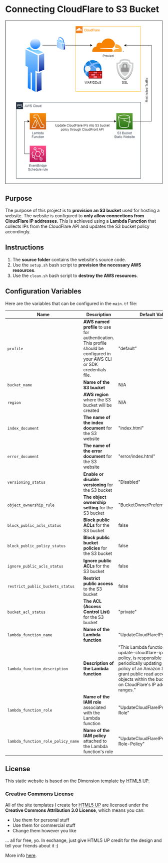 # Connecting CloudFlare to S3 Bucket
![Architecture Diagram](diagram/diagram.png)

## **Purpose**
The purpose of this project is to **provision an S3 bucket** used for hosting a website. The website is configured to **only allow connections from CloudFlare IP addresses**. This is achieved using a **Lambda Function** that collects IPs from the CloudFlare API and updates the S3 bucket policy accordingly.

## **Instructions**
1. The **source folder** contains the website's source code.
2. Use the `setup.sh` bash script to **provision the necessary AWS resources**.
3. Use the `clean.sh` bash script to **destroy the AWS resources**.

## **Configuration Variables**
Here are the variables that can be configured in the `main.tf` file:

| **Name**                       | **Description**                                                                                       | **Default Value**                    | **Type**    | **Required** |
|--------------------------------|-------------------------------------------------------------------------------------------------------|--------------------------------------|-------------|--------------|
| `profile`                      | **AWS named profile** to use for authentication. This profile should be configured in your AWS CLI or SDK credentials file. | "default" | **string**  | **No**       |
| `bucket_name`                  | **Name of the S3 bucket**                                                                             | N/A                                 | **string**  | **Yes**      |
| `region`                       | **AWS region** where the S3 bucket will be created                                                     | N/A                                 | **string**  | **Yes**      |
| `index_document`               | **The name of the index document** for the S3 website                                                 | "index.html"                     | **string**  | **No**       |
| `error_document`               | **The name of the error document** for the S3 website                                                 | "error/index.html"               | **string**  | **No**       |
| `versioning_status`            | **Enable or disable versioning** for the S3 bucket                                                     | "Disabled"                       | **string**  | **No**       |
| `object_ownership_rule`        | **The object ownership setting** for the S3 bucket                                                     | "BucketOwnerPreferred"           | **string**  | **No**       |
| `block_public_acls_status`     | **Block public ACLs** for the S3 bucket                                                                | false                            | **bool**    | **No**       |
| `block_public_policy_status`   | **Block public bucket policies** for the S3 bucket                                                      | false                            | **bool**    | **No**       |
| `ignore_public_acls_status`    | **Ignore public ACLs** for the S3 bucket                                                               | false                            | **bool**    | **No**       |
| `restrict_public_buckets_status` | **Restrict public access** to the S3 bucket                                                           | false                            | **bool**    | **No**       |
| `bucket_acl_status`            | **The ACL (Access Control List)** for the S3 bucket                                                     | "private"                        | **string**  | **No**       |
| `lambda_function_name`         | **Name of the Lambda function**                                                                       | "UpdateCloudFlareIPsToS3Policy"   | **string**  | **No**       |
| `lambda_function_description`   | **Description of the Lambda function**                                                                | "This Lambda function, named update-cloudflare-ips-to-s3-policy, is responsible for periodically updating the access policy of an Amazon S3 bucket to grant public read access to objects within the bucket based on CloudFlare's IP address ranges." | **string**  | **No**       |
| `lambda_function_role`         | **Name of the IAM role** associated with the Lambda function                                           | "UpdateCloudFlareIPsToS3Policy-Role" | **string**  | **No**       |
| `lambda_function_role_policy_name` | **Name of the IAM policy** attached to the Lambda function's role                                  | "UpdateCloudFlareIPsToS3Policy-Role-Policy" | **string**  | **No**       |

## **License**
This static website is based on the Dimension template by [HTML5 UP](https://html5up.net/).

### **Creative Commons License**
All of the site templates I create for [HTML5 UP](https://html5up.net/) are licensed under the **Creative Commons Attribution 3.0 License**, which means you can:
 - Use them for personal stuff
 - Use them for commercial stuff
 - Change them however you like

... all for free, yo. In exchange, just give HTML5 UP credit for the design and tell your friends about it :)

More info [here](https://html5up.net/license).

